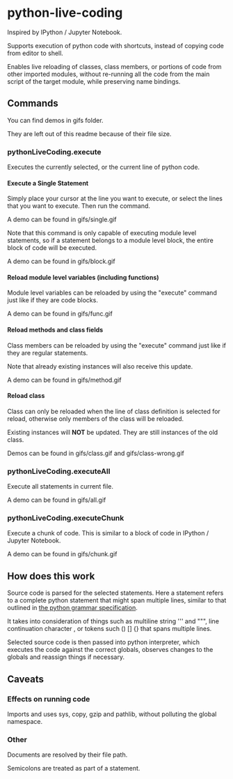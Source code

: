 # python-live-coding

Inspired by IPython / Jupyter Notebook.

Supports execution of python code with shortcuts, instead of copying code from editor to shell.

Enables live reloading of classes, class members, or portions of code from other imported modules, without re-running all the code from the main script of the target module, while preserving name bindings.

## Commands

You can find demos in gifs folder.

They are left out of this readme because of their file size.

### pythonLiveCoding.execute

Executes the currently selected, or the current line of python code.

#### Execute a Single Statement

Simply place your cursor at the line you want to execute, or select the lines that you want to execute. Then run the command.

A demo can be found in gifs/single.gif

Note that this command is only capable of executing module level statements, so if a statement belongs to a module level block, the entire block of code will be executed.

A demo can be found in gifs/block.gif

#### Reload module level variables (including functions)

Module level variables can be reloaded by using the "execute" command just like if they are code blocks.

A demo can be found in gifs/func.gif

#### Reload methods and class fields

Class members can be reloaded by using the "execute" command just like if they are regular statements.

Note that already existing instances will also receive this update.

A demo can be found in gifs/method.gif

#### Reload class

Class can only be reloaded when the line of class definition is selected for reload, otherwise only members of the class will be reloaded.

Existing instances will **NOT** be updated. They are still instances of the old class.

Demos can be found in gifs/class.gif and gifs/class-wrong.gif

### pythonLiveCoding.executeAll

Execute all statements in current file.

A demo can be found in gifs/all.gif

### pythonLiveCoding.executeChunk

Execute a chunk of code. This is similar to a block of code in IPython / Jupyter Notebook.

A demo can be found in gifs/chunk.gif

## How does this work

Source code is parsed for the selected statements. Here a statement refers to a complete python statement that might span multiple lines, similar to that outlined in [the python grammar specification](https://docs.python.org/3/reference/grammar.html).

It takes into consideration of things such as multiline string ''' and """, line continuation character \, or tokens such () [] {} that spans multiple lines.

Selected source code is then passed into python interpreter, which executes the code against the correct globals, observes changes to the globals and reassign things if necessary.

## Caveats

### Effects on running code

Imports and uses sys, copy, gzip and pathlib, without polluting the global namespace.

### Other

Documents are resolved by their file path.

Semicolons are treated as part of a statement.